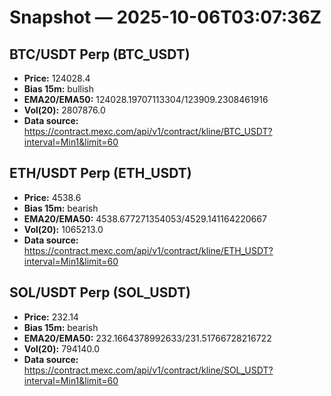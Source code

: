 # Snapshot — 2025-10-06T03:07:36Z

## BTC/USDT Perp (BTC_USDT)
- **Price:** 124028.4
- **Bias 15m:** bullish
- **EMA20/EMA50:** 124028.19707113304/123909.2308461916
- **Vol(20):** 2807876.0
- **Data source:** https://contract.mexc.com/api/v1/contract/kline/BTC_USDT?interval=Min1&limit=60

## ETH/USDT Perp (ETH_USDT)
- **Price:** 4538.6
- **Bias 15m:** bearish
- **EMA20/EMA50:** 4538.677271354053/4529.141164220667
- **Vol(20):** 1065213.0
- **Data source:** https://contract.mexc.com/api/v1/contract/kline/ETH_USDT?interval=Min1&limit=60

## SOL/USDT Perp (SOL_USDT)
- **Price:** 232.14
- **Bias 15m:** bearish
- **EMA20/EMA50:** 232.1664378992633/231.51766728216722
- **Vol(20):** 794140.0
- **Data source:** https://contract.mexc.com/api/v1/contract/kline/SOL_USDT?interval=Min1&limit=60
